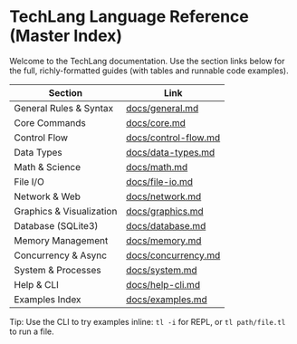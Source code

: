 # TechLang Language Reference (Master Index)

Welcome to the TechLang documentation. Use the section links below for the full, richly-formatted guides (with tables and runnable code examples).

| Section | Link |
|--------|------|
| General Rules & Syntax | [docs/general.md](docs/general.md) |
| Core Commands | [docs/core.md](docs/core.md) |
| Control Flow | [docs/control-flow.md](docs/control-flow.md) |
| Data Types | [docs/data-types.md](docs/data-types.md) |
| Math & Science | [docs/math.md](docs/math.md) |
| File I/O | [docs/file-io.md](docs/file-io.md) |
| Network & Web | [docs/network.md](docs/network.md) |
| Graphics & Visualization | [docs/graphics.md](docs/graphics.md) |
| Database (SQLite3) | [docs/database.md](docs/database.md) |
| Memory Management | [docs/memory.md](docs/memory.md) |
| Concurrency & Async | [docs/concurrency.md](docs/concurrency.md) |
| System & Processes | [docs/system.md](docs/system.md) |
| Help & CLI | [docs/help-cli.md](docs/help-cli.md) |
| Examples Index | [docs/examples.md](docs/examples.md) |

Tip: Use the CLI to try examples inline: `tl -i` for REPL, or `tl path/file.tl` to run a file.
